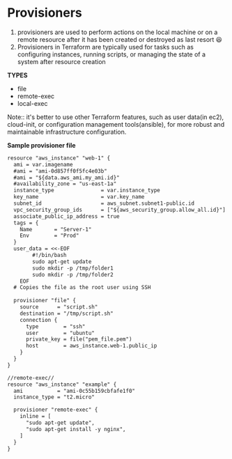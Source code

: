 #                   Provisioners                                 

1) provisioners are used to perform actions on the local machine or on a remote resource after it has been created or destroyed as last resort :laughing:
2) Provisioners in Terraform are typically used for tasks such as configuring instances, running scripts, or managing the state of a system after resource creation

**TYPES**
- file
- remote-exec
- local-exec

Note::
 it's better to use other Terraform features, such as user data(in ec2), cloud-init, or configuration management tools(ansible), for more robust and maintainable infrastructure configuration.

**Sample provisioner file**
```diff
resource "aws_instance" "web-1" {
  ami = var.imagename
  #ami = "ami-0d857ff0f5fc4e03b"
  #ami = "${data.aws_ami.my_ami.id}"
  #availability_zone = "us-east-1a"
  instance_type               = var.instance_type
  key_name                    = var.key_name
  subnet_id                   = aws_subnet.subnet1-public.id
  vpc_security_group_ids      = ["${aws_security_group.allow_all.id}"]
  associate_public_ip_address = true
  tags = {
    Name       = "Server-1"
    Env        = "Prod"
  }
  user_data = <<-EOF
		#!/bin/bash
        sudo apt-get update
		sudo mkdir -p /tmp/folder1
        sudo mkdir -p /tmp/folder2
	EOF
  # Copies the file as the root user using SSH
  
  provisioner "file" {
    source      = "script.sh"
    destination = "/tmp/script.sh"
    connection {
      type        = "ssh"
      user        = "ubuntu"
      private_key = file("pem_file.pem")
      host        = aws_instance.web-1.public_ip
    }
  }
}

```

```diff
//remote-exec//
resource "aws_instance" "example" {
  ami           = "ami-0c55b159cbfafe1f0"
  instance_type = "t2.micro"

  provisioner "remote-exec" {
    inline = [
      "sudo apt-get update",
      "sudo apt-get install -y nginx",
    ]
  }
}


```
